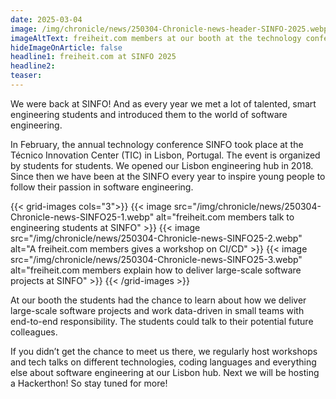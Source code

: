 ```yaml
---
date: 2025-03-04
image: /img/chronicle/news/250304-Chronicle-news-header-SINFO-2025.webp
imageAltText: freiheit.com members at our booth at the technology conference SINFO
hideImageOnArticle: false
headline1: freiheit.com at SINFO 2025
headline2:
teaser:
---
```



We were back at SINFO! And as every year we met a lot of talented, smart engineering students and introduced them to the world of software engineering.

In February, the annual technology conference SINFO took place at the Técnico Innovation Center (TIC) in Lisbon, Portugal. The event is organized by students for students. We opened our Lisbon engineering hub in 2018. Since then we have been at the SINFO every year to inspire young people to follow their passion in software engineering.

{{< grid-images cols="3">}}
    {{< image src="/img/chronicle/news/250304-Chronicle-news-SINFO25-1.webp" alt="freiheit.com members talk to engineering students at SINFO" >}}
    {{< image src="/img/chronicle/news/250304-Chronicle-news-SINFO25-2.webp" alt="A freiheit.com members gives a workshop on CI/CD" >}}
    {{< image src="/img/chronicle/news/250304-Chronicle-news-SINFO25-3.webp" alt="freiheit.com members explain how to deliver large-scale software projects at SINFO" >}}
{{< /grid-images >}}

At our booth the students had the chance to learn about how we deliver large-scale software projects and work data-driven in small teams with end-to-end responsibility. The students could talk to their potential future colleagues.

If you didn’t get the chance to meet us there, we regularly host workshops and tech talks on different technologies, coding languages and everything else about software engineering at our Lisbon hub.
Next we will be hosting a Hackerthon! So stay tuned for more!
